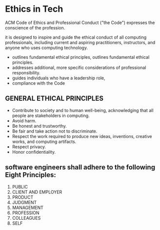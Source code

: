 # Ethics in Tech

ACM Code of Ethics and Professional Conduct ("the Code") expresses the conscience of the profession.

it is designed to inspire and guide the ethical conduct of all computing professionals, including current and aspiring practitioners, instructors, and anyone who uses computing technology.

* outlines fundamental ethical principles, outlines fundamental ethical principles.
* addresses additional, more specific considerations of professional responsibility.
* guides individuals who have a leadership role,
* compliance with the Code

## GENERAL ETHICAL PRINCIPLES

* Contribute to society and to human well-being, acknowledging that all people are stakeholders in computing.
* Avoid harm.
* Be honest and trustworthy.
* Be fair and take action not to discriminate.
* Respect the work required to produce new ideas, inventions, creative works, and computing artifacts.
* Respect privacy.
* Honor confidentiality.

## software engineers shall adhere to the following Eight Principles:

1. PUBLIC
2. CLIENT AND EMPLOYER
3. PRODUCT
4. JUDGMENT
5. MANAGEMENT
6. PROFESSION
7. COLLEAGUES
8. SELF
